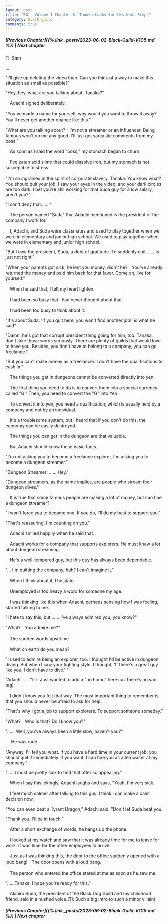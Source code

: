 ```yaml
---
layout: post
title: "BG - Volume 1 Chapter 6: Tanaka Looks for His Next Steps"
category: black guild
comments: true
---
```


##### [Previous Chapter]({% link _posts/2023-06-02-Black-Guild-V1C5.md %}) \| Next chapter

Tl: Sam

…

"I'll give up deleting the video then. Can you think of a way to make this situation as small as possible?"

"Hey, hey, what are you talking about, Tanaka?"
<!--more-->

　Adachi sighed deliberately.


"You've made a name for yourself, why would you want to throw it away?　You'll never get another chance like this."

"What are you talking about?　I'm not a streamer or an influencer. Being famous won't do me any good. I'll just get sarcastic comments from my boss."


　As soon as I said the word "boss," my stomach began to churn.

　I've eaten acid slime that could dissolve iron, but my stomach is not susceptible to stress.


"I'm so ingrained in the spirit of corporate slavery, Tanaka. You know what?　You should quit your job. I saw your eyes in the video, and your dark circles are too dark. I bet you're still working for that Suda guy for a low salary, aren't you?"

"I can't deny that......."


　The person named "Suda" that Adachi mentioned is the president of the company I work for.

　I, Adachi, and Suda were classmates and used to play together when we were in elementary and junior high school. We used to play together when we were in elementary and junior high school.


"But I owe the president, Suda, a debt of gratitude. To suddenly quit ...... is just not right."

"When your parents got sick, he lent you money, didn't he?　You've already returned the money and paid him back for that favor. Come on, live for yourself."


　When he said that, I felt my heart lighten.

　I had been so busy that I had never thought about that.


　I had been too busy to think about it.


"It's about Suda. 'If you quit here, you won't find another job!' is what he said"


"Damn, he's got that corrupt president thing going for him, too. Tanaka, don't take those words seriously. There are plenty of guilds that would love to have you. Besides, you don't have to belong to a company, you can go freelance."

"But you can't make money as a freelancer. I don't have the qualifications to cash in."


　The things you get in dungeons cannot be converted directly into yen.

　The first thing you need to do is to convert them into a special currency called "G." Then, you need to convert the "G" into Yen.


　To convert it into yen, you need a qualification, which is usually held by a company and not by an individual.


　It's a troublesome system, but I heard that if you don't do this, the economy can be easily destroyed.

　The things you can get in the dungeon are that valuable.


　But Adachi should know these basic facts.


"I'm not asking you to become a freelance explorer. I'm asking you to become a dungeon streamer."

"Dungeon Streamer: ...... Hey."


"Dungeon streamers, as the name implies, are people who stream their dungeon dives."

　It is true that some famous people are making a lot of money, but can I be a dungeon streamer?


"I won't force you to become one. If you do, I'll do my best to support you."

"That's reassuring. I'm counting on you."


　Adachi smiled happily when he said that.

　Adachi works for a company that supports explorers. He must know a lot about dungeon streaming.

　He's a well-tempered guy, but this guy has always been dependable.


"... I'm quitting the company, huh? I can't imagine it."


　When I think about it, I hesitate.

　Unemployed is too heavy a word for someone my age.


　I was thinking like this when Adachi, perhaps sensing how I was feeling, started talking to me.


"I hate to say this, but ...... I've always admired you, you know?"

"What?　You admire me?"


　The sudden words upset me.

　What on earth do you mean?


"I used to admire being an explorer, too. I thought I'd be active in dungeon diving. But when I saw your fighting style, I thought, 'If there's a great guy like you, I don't have to dive.' "

"Adachi ......"(Tl: Just wanted to add a "no homo" here cuz there's no yaoi tag)


　I didn't know you felt that way. The most important thing to remember is that you should never be afraid to ask for help.


"That's why I got a job to support explorers. To support someone someday."

"What?　Who is that? Do I know you?"

"...... Well, you've always been a little slow, haven't you?"


　 He was rude.


"Anyway, I'll tell you what. If you have a hard time in your current job, you should quit it immediately. If you want, I can hire you as a tea waiter at my company."

"......I must be pretty sick to find that offer so appealing."


　When I say this jokingly, Adachi laughs and says, "Yeah, I'm very sick.

　I feel much calmer after talking to this guy. I think I can make a calm decision now.


"You can even beat a Tyrant Dragon," Adachi said. "Don't let Suda beat you.

"Thank you. I'll be in touch."


　After a short exchange of words, he hangs up the phone.

　I looked at my watch and saw that it was already time for me to leave for work. It was time for the other employees to arrive.


　Just as I was thinking this, the door to the office suddenly opened with a loud bang!　The door opens with a loud bang.

　The person who entered the office stared at me as soon as he saw me.


"......Tanaka, I hope you're ready for this."


　Akihiro Suda, the president of the Black Dog Guild and my childhood friend, said in a hushed voice.(Tl: Such a big intro to such a minor villain)



##### [Previous Chapter]({% link _posts/2023-06-02-Black-Guild-V1C5.md %}) \| Next chapter